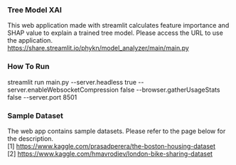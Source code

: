 ### Tree Model XAI
This web application made with streamlit calculates feature importance and SHAP value to explain a trained tree model.
Please access the URL to use the application.  
https://share.streamlit.io/phykn/model_analyzer/main/main.py  

### How To Run
streamlit run main.py --server.headless true --server.enableWebsocketCompression false --browser.gatherUsageStats false --server.port 8501

### Sample Dataset
The web app contains sample datasets. Please refer to the page below for the description.  
[1] https://www.kaggle.com/prasadperera/the-boston-housing-dataset  
[2] https://www.kaggle.com/hmavrodiev/london-bike-sharing-dataset  

